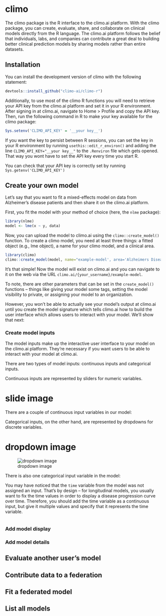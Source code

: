 
<!-- README.md is generated from README.Rmd. Please edit that file -->

# climo

<!-- badges: start -->
<!-- badges: end -->

The climo package is the R interface to the climo.ai platform. With the
climo package, you can create, evaluate, share, and collaborate on
clinical models directly from the R language. The climo.ai platform
follows the belief that individuals, labs, and companies can contribute
a great deal to building better clinical prediction models by sharing
models rather than entire datasets.

## Installation

You can install the development version of climo with the following
statement:

``` r
devtools::install_github("climo-ai/climo-r")
```

Additionally, to use most of the climo R functions you will need to
retrieve your API key from the climo.ai platform and set it in your R
environment. After signing in at climo.ai, navigate to Home \> Profile
and copy the API key. Then, run the following command in R to make your
key available for the climo package:

``` r
Sys.setenv('CLIMO_API_KEY' = '__your key__')
```

If you want the key to persist between R sessions, you can set the key
in your R environment by running `usethis::edit_r_environ()` and adding
the line `CLIMO_API_KEY="__your key__"` to the `.Renviron` file which
gets opened. That way you wont have to set the API key every time you
start R.

You can check that your API key is correctly set by running
`Sys.getenv('CLIMO_API_KEY')`

## Create your own model

Let’s say that you want to fit a mixed-effects model on data from
Alzheimer’s disease patients and then share it on the climo.ai platform.

First, you fit the model with your method of choice (here, the `nlme`
package):

``` r
library(nlme)
model <- lme(x ~ y, data)
```

Now, you can upload the model to climo.ai using the
`climo::create_model()` function. To create a climo model, you need at
least three things: a fitted object (e.g., lme object), a name for your
climo model, and a clinical area.

``` r
library(climo)
climo::create_model(model, name="example-model', area='Alzheimers Disease')
```

It’s that simple! Now the model will exist on climo.ai and you can
navigate to it on the web via the URL
`climo.ai/{your_username}/example-model`.

To note, there are other parameters that can be set in the
`create_model()` functions – things like giving your model some tags,
setting the model visibility to private, or assigning your model to an
organization.

However, you won’t be able to actually see your model’s output at
climo.ai until you create the model signature which tells climo.ai how
to build the user interface which allows users to interact with your
model. We’ll show that next:

### Create model inputs

The model inputs make up the interactive user interface to your model on
the climo.ai platform. They’re necessary if you want users to be able to
interact with your model at climo.ai.

There are two types of model inputs: continuous inputs and categorical
inputs.

Continuous inputs are represented by sliders for numeric variables.

# slide image

There are a couple of continuous input variables in our model:

Categorical inputs, on the other hand, are represented by dropdowns for
discrete variables.

# dropdown image

<figure>
<img src="dropdown.png" alt="dropdown image" />
<figcaption aria-hidden="true">dropdown image</figcaption>
</figure>

There is also one categorical input variable in the model:

You may have noticed that the `time` variable from the model was not
assigned an input. That’s by design – for longitudinal models, you
usually want to fix the time values in order to display a disease
progression curve over time. Therefore, you should add the time variable
as a continuous input, but give it multiple values and specify that it
represents the time variable.

``` r
```

### Add model display

### Add model details

## Evaluate another user’s model

## Contribute data to a federation

## Fit a federated model

## List all models
